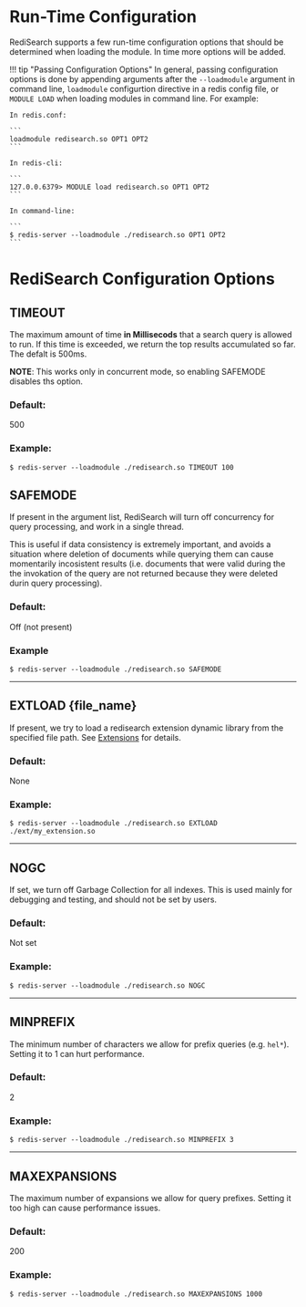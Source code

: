 # Run-Time Configuration

RediSearch supports a few run-time configuration options that should be determined when loading the module. In time more options will be added. 

!!! tip "Passing Configuration Options"
    In general, passing configuration options is done by appending arguments after the `--loadmodule` argument in command line, `loadmodule` configurtion directive in a redis config file, or `MODULE LOAD` when loading modules in command line. For example:
    
    In redis.conf:

    ```
    loadmodule redisearch.so OPT1 OPT2
    ```

    In redis-cli:

    ```
    127.0.0.6379> MODULE load redisearch.so OPT1 OPT2
    ```

    In command-line:

    ```
    $ redis-server --loadmodule ./redisearch.so OPT1 OPT2
    ```

# RediSearch Configuration Options


## TIMEOUT

The maximum amount of time **in Millisecods** that a search query is allowed to run. If this time is exceeded, we return the top results accumulated so far. 
The defalt is 500ms. 

**NOTE**: This works only in concurrent mode, so enabling SAFEMODE disables ths option.

### Default:

500

### Example:

```
$ redis-server --loadmodule ./redisearch.so TIMEOUT 100
```


## SAFEMODE

If present in the argument list, RediSearch will turn off concurrency for query processing, and work in a single thread.

This is useful if data consistency is extremely important, and avoids a situation where deletion of documents while querying them can cause momentarily incosistent results (i.e. documents that were valid during the the invokation of the query are not returned because they were deleted durin query processing).

### Default:
Off (not present)

### Example

```
$ redis-server --loadmodule ./redisearch.so SAFEMODE
```

---

## EXTLOAD {file_name}

If present, we try to load a redisearch extension dynamic library from the specified file path. See [Extensions](/Extensions) for details.

### Default:

None

### Example:

```
$ redis-server --loadmodule ./redisearch.so EXTLOAD ./ext/my_extension.so
```

---

## NOGC

If set, we turn off Garbage Collection for all indexes. This is used mainly for debugging and testing, and should not be set by users.

### Default:

Not set

### Example:

```
$ redis-server --loadmodule ./redisearch.so NOGC
```

---

## MINPREFIX

The minimum number of characters we allow for prefix queries (e.g. `hel*`). Setting it to 1 can hurt performance.

### Default:

2

### Example:

```
$ redis-server --loadmodule ./redisearch.so MINPREFIX 3
```

---

## MAXEXPANSIONS

The maximum number of expansions we allow for query prefixes. Setting it too high can cause performance issues.

### Default:

200

### Example:

```
$ redis-server --loadmodule ./redisearch.so MAXEXPANSIONS 1000
```

